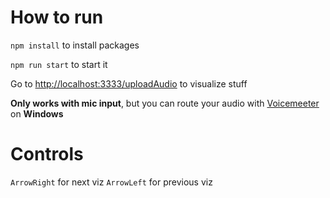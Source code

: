 # How to run

`npm install` to install packages

`npm run start` to start it

Go to [http://localhost:3333/uploadAudio](http://localhost:3333/uploadAudio) to visualize stuff

**Only works with mic input**, but you can route your audio with [Voicemeeter](https://vb-audio.com/Voicemeeter/) on **Windows**

# Controls

`ArrowRight` for next viz
`ArrowLeft` for previous viz
